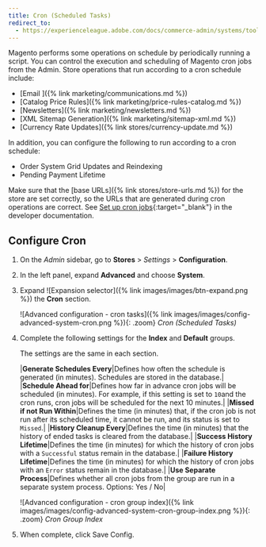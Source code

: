 ```yaml
---
title: Cron (Scheduled Tasks)
redirect_to:
  - https://experienceleague.adobe.com/docs/commerce-admin/systems/tools/cron.html
---
```


Magento performs some operations on schedule by periodically running a script. You can control the execution and scheduling of Magento cron jobs from the Admin. Store operations that run according to a cron schedule include:

- [Email ]({% link marketing/communications.md %})
- [Catalog Price Rules]({% link marketing/price-rules-catalog.md %})
- [Newsletters]({% link marketing/newsletters.md %})
- [XML Sitemap Generation]({% link marketing/sitemap-xml.md %})
- [Currency Rate Updates]({% link stores/currency-update.md %})

In addition, you can configure the following to run according to a cron schedule:

- Order System Grid Updates and Reindexing
- Pending Payment Lifetime

Make sure that the [base URLs]({% link stores/store-urls.md %}) for the store are set correctly, so the URLs that are generated during cron operations are correct. See [Set up cron jobs][1]{:target="_blank"} in the developer documentation.

## Configure Cron

1. On the _Admin_ sidebar, go to **Stores** > _Settings_ > **Configuration**.

1. In the left panel, expand **Advanced** and choose **System**.

1. Expand ![Expansion selector]({% link images/images/btn-expand.png %}) the **Cron** section.

    ![Advanced configuration - cron tasks]({% link images/images/config-advanced-system-cron.png %}){: .zoom}
    _Cron (Scheduled Tasks)_

1. Complete the following settings for the **Index** and **Default** groups.

   The settings are the same in each section.

    |**Generate Schedules Every**|Defines how often the schedule is generated (in minutes). Schedules are stored in the database.|
    |**Schedule Ahead for**|Defines how far in advance cron jobs will be scheduled (in minutes). For example, if this setting is set to `10`and the cron runs, cron jobs will be scheduled for the next 10 minutes.|
    |**Missed if not Run Within**|Defines the time (in minutes) that, if the cron job is not run after its scheduled time, it cannot be run, and its status is set to `Missed`.|
    |**History Cleanup Every**|Defines the time (in minutes) that the history of ended tasks is cleared from the database.|
    |**Success History Lifetime**|Defines the time (in minutes) for which the history of cron jobs with a `Successful` status remain in the database.|
    |**Failure History Lifetime**|Defines the time (in minutes) for which the history of cron jobs with an `Error` status remain in the database.|
    |**Use Separate Process**|Defines whether all cron jobs from the group are run in a separate system process. Options: Yes / No|

    ![Advanced configuration - cron group index]({% link images/images/config-advanced-system-cron-group-index.png %}){: .zoom}
    _Cron Group Index_

1. When complete, click <span class="btn">Save Config</span>.

[1]: https://devdocs.magento.com/guides/v2.3/cloud/configure/setup-cron-jobs.html
